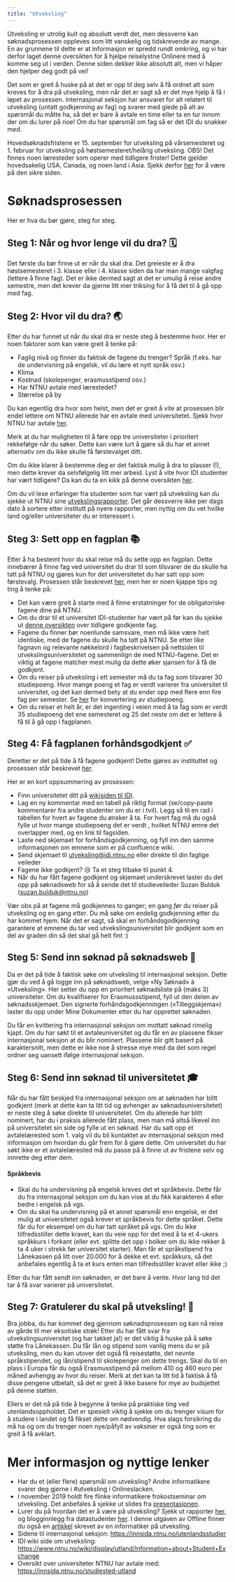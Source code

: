```yaml
---
title: "Utveksling"
---
```


Utveksling er utrolig kult og absolutt verdt det, men dessverre kan søknadsprosessen oppleves som litt vanskelig og tidskrevende av mange. En av grunnene til dette er at informasjon er spredd rundt omkring, og vi har derfor laget denne oversikten for å hjelpe reiselystne Onlinere med å komme seg ut i verden. Denne siden dekker ikke absolutt alt, men vi håper den hjelper deg godt på vei! 
 
Det som er greit å huske på at det er opp til deg selv å få ordnet alt som kreves for å dra på utveksling, men når det er sagt så er det mye hjelp å få i løpet av prosessen. Internasjonal seksjon har ansvaret for alt relatert til utveksling (untatt godkjenning av fag) og svarer med glede på alt av spørsmål du måtte ha, så det er bare å avtale en time eller ta en tur innom der om du lurer på noe! Om du har spørsmål om fag så er det IDI du snakker med.

Hovedsøknadsfristene er 15. september for utveksling på vårsemesteret og 1. februar for utveksling på høstsemesteret/helårig utveksling. OBS! Det finnes noen læresteder som operer med tidligere frister! Dette gjelder hovedsakelig USA, Canada, og noen land i Asia. Sjekk derfor [her](https://innsida.ntnu.no/wiki/-/wiki/Norsk/S%C3%B8knadsfrister+for+utenlandsstudier) for å være på den sikre siden. 

Søknadsprosessen 
==================
Her er hva du bør gjøre, steg for steg.

Steg 1: Når og hvor lenge vil du dra? 🗓
------------------
Det første du bør finne ut er når du skal dra. Det greieste er å dra høstsemesteret i 3. klasse eller i 4. klasse siden da har man mange valgfag (lettere å finne fag). Det er ikke dermed sagt at det er umulig å reise andre semestre, men det krever da gjerne litt mer triksing for å få det til å gå opp med fag.

Steg 2: Hvor vil du dra? 🌏
------------------
Etter du har funnet ut når du skal dra er neste steg å bestemme hvor. Her er noen faktorer som kan være greit å tenke på:  
- Faglig nivå og finner du faktisk de fagene du trenger?
Språk (f.eks. har de undervisning på engelsk, vil du lære et nytt språk osv.)  
- Klima  
- Kostnad (skolepenger, erasmusstipend osv.)  
- Har NTNU avtale med lærestedet?  
- Størrelse på by  

Du kan egentlig dra hvor som helst, men det er greit å vite at prosessen blir endel lettere om NTNU allerede har en avtale med universitetet. Sjekk hvor NTNU har avtale [her](https://innsida.ntnu.no/studiested-utland. ).
 
Merk at du har muligheten til å føre opp tre universiteter i prioritert rekkefølge når du søker. Dette kan være lurt å gjøre så du har et annet alternativ om du ikke skulle få førstevalget ditt.

Om du ikke klarer å bestemme deg er det faktisk mulig å dra to plasser (!), men dette krever da selvfølgelig litt mer arbeid. Lyst å vite hvor IDI studenter har vært tidligere? Da kan du ta en kikk på denne oversikten [her](https://www.ntnu.no/international/studentweb/idireist.pdf).

Om du vil lese erfaringer fra studenter som har vært på utveksling kan du sjekke ut NTNU sine [utvekslingsrapporter](https://www.ntnu.no/studier/studier_i_utlandet/rapport/search.php?language=no). Det går dessverre ikke per dags dato å sortere etter institutt på nyere rapporter, men nyttig om du vet hvilke land og/eller universiteter du er interessert i.

Steg 3: Sett opp en fagplan 📚
------------------
Etter å ha bestemt hvor du skal reise må du sette opp en fagplan. Dette innebærer å finne fag ved universitet du drar til som tilsvarer de du skulle ha tatt på NTNU og gjøres kun for det universitetet du har satt opp som førstevalg. Prosessen står beskrevet [her](https://innsida.ntnu.no/wiki/-/wiki/Norsk/Forh%C3%A5ndsgodkjenning+av+fagplan+ved+utenlandsopphold#section-Forh%C3%A5ndsgodkjenning+av+fagplan+ved+utenlandsopphold-R%C3%A5d+om+valg+av+emner), men her er noen kjappe tips og ting å tenke på:

- Det kan være greit å starte med å finne erstatninger for de obligatoriske fagene dine på NTNU.
- Om du drar til et universitet IDI-studenter har vært på før kan du sjekke ut [denne oversikten](https://www.ntnu.no/wiki/pages/viewpage.action?pageId=120160900) over tidligere godkjente fag.
- Fagene du finner bør noenlunde samsvare, men må ikke være helt identiske, med de fagene du skulle ha tatt på NTNU. Se etter like fagnavn og relevante nøkkelord i fagbeskrivelsen på nettsiden til utvekslingsuniversitetet og sammenlign de med NTNU-fagene. Det er viktig at fagene matcher mest mulig da dette øker sjansen for å få de godkjent.
- Om du reiser på utveksling i ett semester må du ta fag som tilsvarer 30 studiepoeng. Hvor mange poeng et fag er verdt varierer fra universitet til universitet, og det kan dermed bety at du ender opp med flere enn fire fag per semester. Se [her](https://www.ntnu.no/international/studentweb/gnag/gnag.htm) for konvertering av studiepoeng. 
- Om du reiser et helt år, er det ingenting i veien med å ta fag som er verdt 35 studiepoeng det ene semesteret og 25 det neste om det er lettere å få til å gå opp i fagplanen.

Steg 4: Få fagplanen forhåndsgodkjent ✅
------------------
Deretter er det på tide å få fagene godkjent! Dette gjøres av instituttet og prosessen står beskrevet [her](https://innsida.ntnu.no/wiki/-/wiki/Norsk/Utveksling+-+IDI#Krav%20for%20informatikk%20-%20master%20(2-%C3%A5rig)).

Her er en kort oppsummering av prosessen:   
- Finn universitetet ditt på [wikisiden til IDI](https://www.ntnu.no/wiki/pages/viewpage.action?pageId=120160900).   
- Lag en ny kommentar med en tabell på riktig format (se/copy-paste kommentarer fra andre studenter om du er i tvil). Legg så til en rad i tabellen for hvert av fagene du ønsker å ta. For hvert fag må du også fylle ut hvor mange studiepoeng det er verdt , hvilket NTNU emne det overlapper med, og en link til fagsiden.   
- Laste ned skjemaet for forhåndsgodkjenning, og fyll inn den samme informasjonen om emnene som er på confluence wiki.  
- Send skjemaet til utveksling@idi.ntnu.no eller direkte til din faglige veileder   
- Fagene ikke godkjent? 😢 Ta et steg tilbake til punkt 4.  
- Når du har fått fagene godkjent og skjemaet underskrevet laster du det opp på søknadsweb for så å sende det til studieveileder Suzan Bulduk (suzan.bulduk@ntnu.no)   

Vær obs på at fagene må godkjennes to ganger; en gang *før* du reiser på utveksling og en gang *etter*. Du må søke om endelig godkjenning etter du har kommet hjem. Når det er sagt, så skal en forhåndsgodkjenning garantere at emnene du tar ved utvekslingsuniversitet blir godkjent som en del av graden din så det skal gå helt fint :)

Steg 5: Send inn søknad på søknadsweb 📄
------------------
Da er det på tide å faktisk søke om utveksling til internasjonal seksjon. Dette gjør du ved å gå logge inn på søknadsweb, velge «Ny Søknad» à «Utveksling». Her setter du opp en prioritert søknadsliste på (maks 3) universiteter. Om du kvalifiserer for Erasmussstipend, fyll ut den delen av søknadsskjemaet. Den signerte forhåndsgodkjenningen («Tilleggskjema») laster du opp under Mine Dokumenter etter du har opprettet søknaden.
 
Du får en kvittering fra internasjonal seksjon om mottatt søknad rimelig kjapt. Om du har søkt til et avtaleuniversitet og du får en av plassene fikser internasjonal seksjon at du blir nominert. Plassene blir gitt basert på karaktersnitt, men dette er ikke noe å stresse mye med da det som regel ordner seg uansett ifølge internasjonal seksjon.

Steg 6: Send inn søknad til universitetet 🎓
------------------
Når du har fått beskjed fra internasjonal seksjon om at søknaden har blitt godkjent (merk at dette kan ta litt tid og avhenger av søknadsuniversitetet) er neste steg å søke direkte til universitetet. Om du allerede har blitt nominert, har du i praksis allerede fått plass, men man må altså likevel inn på universitetet sin side og fylle ut en søknad. Har du satt opp et avtalelærested som 1. valg vil du bli kontaktet av internasjonal seksjon med informasjon om hvordan du går frem for å gjøre dette. Om universitet du har søkt ikke er et avtalelærested må du passe på å finne ut av fristene selv og innrette deg etter dem.

#### Språkbevis 
- Skal du ha undervisning på engelsk kreves det et språkbevis. Dette får du fra internasjonal seksjon om du kan vise at du fikk karakteren 4 eller bedre i engelsk på vgs.
- Om du skal ha undervisning på et annet spørsmål enn engelsk, er det mulig at universitetet også krever et språkbevis for dette språket. Dette får du for eksempel om du har tatt språket på vgs. Om du ikke tilfredsstiller dette kravet, kan du veie opp for det med å ta et 4-ukers språkkurs i forkant (eller evt. splitte det opp i bolker om du ikke rekker å ta 4 uker i strekk før universitet starter). Man får et språkstipend fra Lånekassen på litt over 20.000 for å dekke et evt. språkkurs, så det anbefales egentlig å ta et kurs enten man tilfredsstiller kravet eller ikke ;)

Etter du har fått sendt inn søknaden, er det bare å vente. Hvor lang tid det tar å få svar varierer på universitetet. 

Steg 7: Gratulerer du skal på utveksling! 🥳
------------------
Bra jobba, du har kommet deg gjennom søknadsprosessen og kan nå reise av gårde til mer eksotiske strøk! Etter du har fått svar fra utvekslingsuniversitet (og har takket ja!) er det viktig å huske på å søke støtte fra Lånekassen. Du får lån og stipend som vanlig mens du er på utveksling, men du kan utover det også få reisestøtte, det nevnte språkstipendet, og lån/stipend til skolepenger om dette trengs. Skal du til en plass i Europa får du også Erasmusstipend på mellom 410 og 460 euro per måned avhengig av hvor du reiser. Merk at det kan ta litt tid å faktisk å få disse pengene utbetalt, så det er greit å ikke basere for mye av budsjettet på denne støtten. 
 
Ellers er det nå på tide å begynne å tenke på praktiske ting ved utenlandsoppholdet. Det er spesielt viktig å sjekke om du trenger visum for å studere i landet og få fikset dette om nødvendig. Hva slags forsikring du må ha og om du trenger noen nye/påfyll av vaksiner er også ting som er greit å få avklart.

Mer informasjon og nyttige lenker
==================
- Har du et (eller flere) spørsmål om utveksling? Andre informatikere svarer deg gjerne i #utveksling i Onlineslacken.  
-  I november 2019 holdt fire flinke informatikere frokostseminar om utveksling. Det anbefales å sjekke ut slides fra [presentasjonen](https://docs.google.com/presentation/d/1gGVZ3KJeSM1nnFXGXe4EP3tIEWVbwOvzWP-H2YQZJvY/edit?usp=sharing).
- Lurer du på hvordan det er å være på utveksling? Sjekk ut rapporter [her](https://www.ntnu.no/studier/studier_i_utlandet/rapport/search.php?language=no), og blogginnlegg fra datastudenter [her]( http://utland.abakus.no/). I denne utgaven av Offline finner du også en [artikkel](https://online.ntnu.no/media/images/offline/Offline_nr4-2018_Web.pdf) skrevet av en informatiker på utveksling.
- Sidene til internasjonal seksjon: https://innsida.ntnu.no/utenlandsstudier 
- IDI wiki side om utveksling: https://www.ntnu.no/wiki/display/utland/Information+about+Student+Exchange  
- Oversikt over universiteter NTNU har avtale med: https://innsida.ntnu.no/studiested-utland